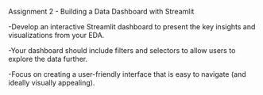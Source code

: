 Assignment 2 - Building a Data Dashboard with Streamlit

-Develop an interactive Streamlit dashboard to present the key insights and visualizations from your EDA.

-Your dashboard should include filters and selectors to allow users to explore the data further.

-Focus on creating a user-friendly interface that is easy to navigate (and ideally visually appealing).
